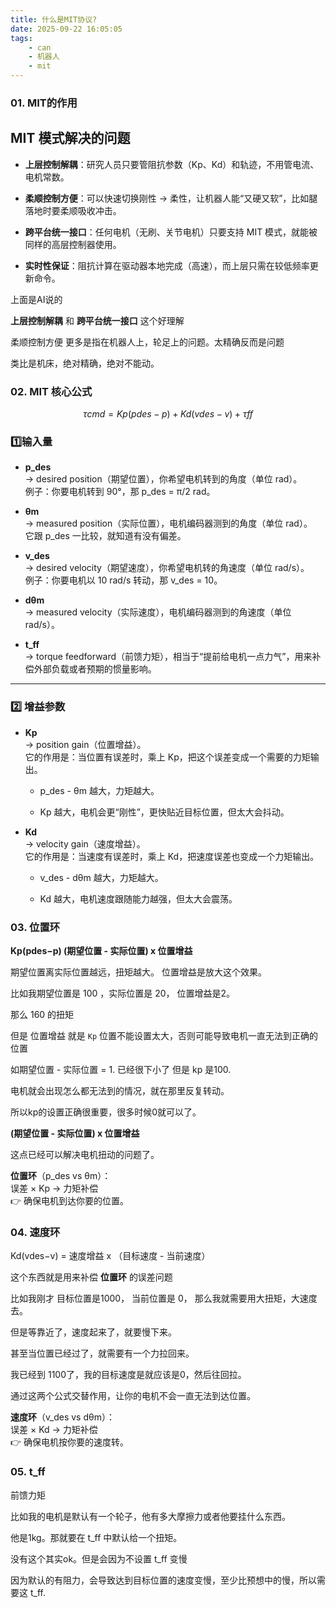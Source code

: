 ```yaml
---
title: 什么是MIT协议?
date: 2025-09-22 16:05:05
tags: 
    - can
    - 机器人
    - mit
---
```




### 01. MIT的作用

**MIT 模式解决的问题**
---------------

* **上层控制解耦**：研究人员只要管阻抗参数（Kp、Kd）和轨迹，不用管电流、电机常数。

* **柔顺控制方便**：可以快速切换刚性 → 柔性，让机器人能“又硬又软”，比如腿落地时要柔顺吸收冲击。

* **跨平台统一接口**：任何电机（无刷、关节电机）只要支持 MIT 模式，就能被同样的高层控制器使用。

* **实时性保证**：阻抗计算在驱动器本地完成（高速），而上层只需在较低频率更新命令。
  
  

上面是AI说的

**上层控制解耦** 和 **跨平台统一接口** 这个好理解

柔顺控制方便 更多是指在机器人上，轮足上的问题。太精确反而是问题

类比是机床，绝对精确，绝对不能动。



### 02. MIT 核心公式

$$
τcmd​=Kp​(pdes​−p)+Kd​(vdes​−v)+τff​
$$



### **1️⃣输入量**

* **p_des**  
  → desired position（期望位置），你希望电机转到的角度（单位 rad）。  
  例子：你要电机转到 90°，那 p_des = π/2 rad。

* **θm**  
  → measured position（实际位置），电机编码器测到的角度（单位 rad）。  
  它跟 p_des 一比较，就知道有没有偏差。

* **v_des**  
  → desired velocity（期望速度），你希望电机转的角速度（单位 rad/s）。  
  例子：你要电机以 10 rad/s 转动，那 v_des = 10。

* **dθm**  
  → measured velocity（实际速度），电机编码器测到的角速度（单位 rad/s）。

* **t_ff**  
  → torque feedforward（前馈力矩），相当于“提前给电机一点力气”，用来补偿外部负载或者预期的惯量影响。

* * *

### 2️⃣ **增益参数**

* **Kp**  
  → position gain（位置增益）。  
  它的作用是：当位置有误差时，乘上 Kp，把这个误差变成一个需要的力矩输出。
  
  * p_des - θm 越大，力矩越大。
  
  * Kp 越大，电机会更“刚性”，更快贴近目标位置，但太大会抖动。

* **Kd**  
  → velocity gain（速度增益）。  
  它的作用是：当速度有误差时，乘上 Kd，把速度误差也变成一个力矩输出。
  
  * v_des - dθm 越大，力矩越大。
  
  * Kd 越大，电机速度跟随能力越强，但太大会震荡。



### 03. 位置环

**Kp​(pdes​−p) (期望位置 - 实际位置) x 位置增益**

期望位置离实际位置越远，扭矩越大。 位置增益是放大这个效果。

比如我期望位置是 100 ，实际位置是 20， 位置增益是2。

那么 160 的扭矩



但是  位置增益 就是 `Kp` 位置不能设置太大，否则可能导致电机一直无法到正确的位置

如期望位置 - 实际位置 = 1. 已经很下小了 但是 kp 是100.

电机就会出现怎么都无法到的情况，就在那里反复转动。

所以kp的设置正确很重要，很多时候0就可以了。



**(期望位置 - 实际位置) x 位置增益**

这点已经可以解决电机扭动的问题了。



**位置环**（p_des vs θm）：  
误差 × Kp → 力矩补偿  
👉 确保电机到达你要的位置。



### 04. 速度环

Kd​(vdes​−v) = 速度增益 x （目标速度 - 当前速度）

这个东西就是用来补偿 **位置环** 的误差问题

比如我刚才 目标位置是1000， 当前位置是 0， 那么我就需要用大扭矩，大速度去。

但是等靠近了，速度起来了，就要慢下来。

甚至当位置已经过了，就需要有一个力拉回来。

我已经到 1100了，我的目标速度是就应该是0，然后往回拉。

通过这两个公式交替作用，让你的电机不会一直无法到达位置。

**速度环**（v_des vs dθm）：  
误差 × Kd → 力矩补偿  
👉 确保电机按你要的速度转。



### 05. t_ff



前馈力矩

比如我的电机是默认有一个轮子，他有多大摩擦力或者他要挂什么东西。

他是1kg。那就要在 t_ff 中默认给一个扭矩。

没有这个其实ok。但是会因为不设置 t_ff 变慢

因为默认的有阻力，会导致达到目标位置的速度变慢，至少比预想中的慢，所以需要这 t_ff.

